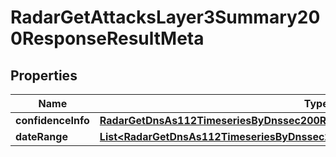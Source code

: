 

# RadarGetAttacksLayer3Summary200ResponseResultMeta


## Properties

| Name | Type | Description | Notes |
|------------ | ------------- | ------------- | -------------|
|**confidenceInfo** | [**RadarGetDnsAs112TimeseriesByDnssec200ResponseResultMetaConfidenceInfo**](RadarGetDnsAs112TimeseriesByDnssec200ResponseResultMetaConfidenceInfo.md) |  |  [optional] |
|**dateRange** | [**List&lt;RadarGetDnsAs112TimeseriesByDnssec200ResponseResultMetaDateRangeInner&gt;**](RadarGetDnsAs112TimeseriesByDnssec200ResponseResultMetaDateRangeInner.md) |  |  |



